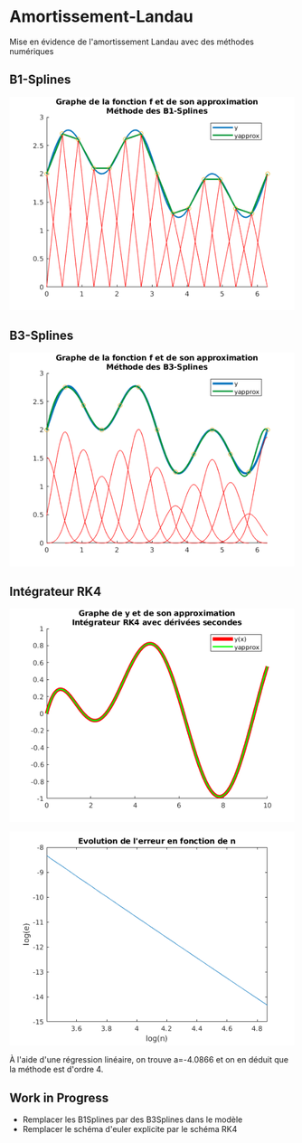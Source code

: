 # Amortissement-Landau
Mise en évidence de l'amortissement Landau avec des méthodes numériques

## B1-Splines
![](https://github.com/3700240/Amortissement-Landau/blob/master/img/B1Splines.png)

## B3-Splines
![](https://github.com/3700240/Amortissement-Landau/blob/master/img/B3Splines.png)

## Intégrateur RK4

![](https://github.com/3700240/Amortissement-Landau/blob/master/img/rk4.png)

![](https://github.com/3700240/Amortissement-Landau/blob/master/img/ordrerk4.png)

À l'aide d'une régression linéaire, on trouve a=-4.0866 et on en déduit que la méthode est d'ordre 4.

## Work in Progress

- Remplacer les B1Splines par des B3Splines dans le modèle
- Remplacer le schéma d'euler explicite par le schéma RK4
